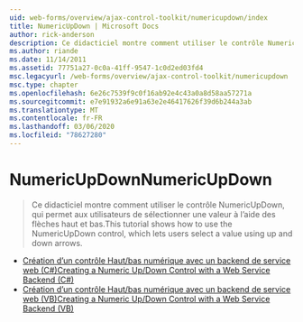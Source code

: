 ```yaml
---
uid: web-forms/overview/ajax-control-toolkit/numericupdown/index
title: NumericUpDown | Microsoft Docs
author: rick-anderson
description: Ce didacticiel montre comment utiliser le contrôle NumericUpDown, qui permet aux utilisateurs de sélectionner une valeur à l’aide des flèches haut et bas.
ms.author: riande
ms.date: 11/14/2011
ms.assetid: 77751a27-0c0a-41ff-9547-1c0d2ed03fd4
msc.legacyurl: /web-forms/overview/ajax-control-toolkit/numericupdown
msc.type: chapter
ms.openlocfilehash: 6e26c7539f9c0f16ab92e4c43a0a8d58aa57271a
ms.sourcegitcommit: e7e91932a6e91a63e2e46417626f39d6b244a3ab
ms.translationtype: MT
ms.contentlocale: fr-FR
ms.lasthandoff: 03/06/2020
ms.locfileid: "78627280"
---
```

# <a name="numericupdown"></a><span data-ttu-id="abb55-103">NumericUpDown</span><span class="sxs-lookup"><span data-stu-id="abb55-103">NumericUpDown</span></span>

> <span data-ttu-id="abb55-104">Ce didacticiel montre comment utiliser le contrôle NumericUpDown, qui permet aux utilisateurs de sélectionner une valeur à l’aide des flèches haut et bas.</span><span class="sxs-lookup"><span data-stu-id="abb55-104">This tutorial shows how to use the NumericUpDown control, which lets users select a value using up and down arrows.</span></span>

- [<span data-ttu-id="abb55-105">Création d’un contrôle Haut/bas numérique avec un backend de service web (C#)</span><span class="sxs-lookup"><span data-stu-id="abb55-105">Creating a Numeric Up/Down Control with a Web Service Backend (C#)</span></span>](creating-a-numeric-up-down-control-with-a-web-service-backend-cs.md)
- [<span data-ttu-id="abb55-106">Création d’un contrôle Haut/bas numérique avec un backend de service web (VB)</span><span class="sxs-lookup"><span data-stu-id="abb55-106">Creating a Numeric Up/Down Control with a Web Service Backend (VB)</span></span>](creating-a-numeric-up-down-control-with-a-web-service-backend-vb.md)
